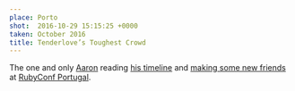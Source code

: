 ```yaml
---
place: Porto
shot:  2016-10-29 15:15:25 +0000
taken: October 2016
title: Tenderlove’s Toughest Crowd
---
```


The one and only [Aaron](http://tenderlovemaking.com/) reading [his timeline](https://twitter.com/tenderlove) and [making some new friends](https://twitter.com/Benoit_Tgt/status/643378912622440448) at [RubyConf Portugal](http://rubyconf.pt/).
